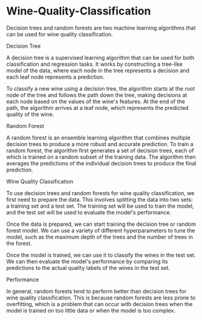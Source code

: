 # Wine-Quality-Classification
Decision trees and random forests are two machine learning algorithms that can be used for wine quality classification.

Decision Tree

A decision tree is a supervised learning algorithm that can be used for both classification and regression tasks. It works by constructing a tree-like model of the data, where each node in the tree represents a decision and each leaf node represents a prediction.

To classify a new wine using a decision tree, the algorithm starts at the root node of the tree and follows the path down the tree, making decisions at each node based on the values of the wine's features. At the end of the path, the algorithm arrives at a leaf node, which represents the predicted quality of the wine.

Random Forest

A random forest is an ensemble learning algorithm that combines multiple decision trees to produce a more robust and accurate prediction. To train a random forest, the algorithm first generates a set of decision trees, each of which is trained on a random subset of the training data. The algorithm then averages the predictions of the individual decision trees to produce the final prediction.

Wine Quality Classification

To use decision trees and random forests for wine quality classification, we first need to prepare the data. This involves splitting the data into two sets: a training set and a test set. The training set will be used to train the model, and the test set will be used to evaluate the model's performance.

Once the data is prepared, we can start training the decision tree or random forest model. We can use a variety of different hyperparameters to tune the model, such as the maximum depth of the trees and the number of trees in the forest.

Once the model is trained, we can use it to classify the wines in the test set. We can then evaluate the model's performance by comparing its predictions to the actual quality labels of the wines in the test set.

Performance

In general, random forests tend to perform better than decision trees for wine quality classification. This is because random forests are less prone to overfitting, which is a problem that can occur with decision trees when the model is trained on too little data or when the model is too complex.
